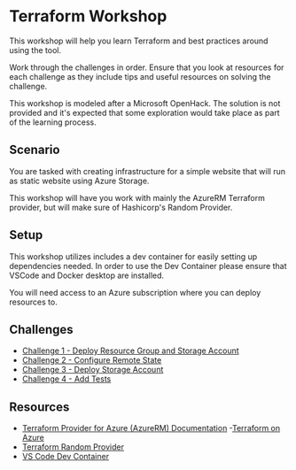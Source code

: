 # Terraform Workshop

This workshop will help you learn Terraform and best practices around using the tool.

Work through the challenges in order. Ensure that you look at resources for each challenge as they include tips and useful resources on solving the challenge.

This workshop is modeled after a Microsoft OpenHack. The solution is not provided and it's expected that some exploration would take place as part of the learning process.

## Scenario

You are tasked with creating infrastructure for a simple website that will run as static website using Azure Storage.

This workshop will have you work with mainly the AzureRM Terraform provider, but will make sure of Hashicorp's Random Provider.

## Setup

This workshop utilizes includes a dev container for easily setting up dependencies needed.
In order to use the Dev Container please ensure that VSCode and Docker desktop are installed.

You will need access to an Azure subscription where you can deploy resources to.

## Challenges

- [Challenge 1 - Deploy Resource Group and Storage Account](./Challenge-1.md)
- [Challenge 2 - Configure Remote State](./Challenge-2.md)
- [Challenge 3 - Deploy Storage Account](./Challenge-3.md)
- [Challenge 4 - Add Tests](./Challenge-4.md)

## Resources

- [Terraform Provider for Azure (AzureRM) Documentation](https://registry.terraform.io/providers/hashicorp/azurerm/latest/docs)
-[Terraform on Azure](https://learn.microsoft.com/en-us/azure/developer/terraform/overview)
- [Terraform Random Provider](https://registry.terraform.io/providers/hashicorp/random/latest/docs)
- [VS Code Dev Container](https://code.visualstudio.com/docs/devcontainers/create-dev-container)